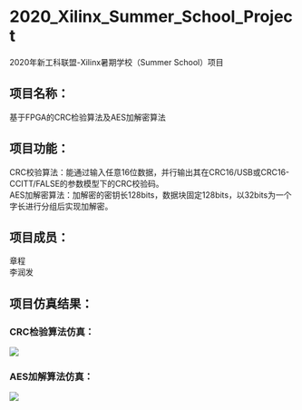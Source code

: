 # 2020_Xilinx_Summer_School_Project
2020年新工科联盟-Xilinx暑期学校（Summer School）项目
## 项目名称：
基于FPGA的CRC检验算法及AES加解密算法<br> 
## 项目功能：
CRC校验算法：能通过输入任意16位数据，并行输出其在CRC16/USB或CRC16-CCITT/FALSE的参数模型下的CRC校验码。<br> 
AES加解密算法：加解密的密钥长128bits，数据块固定128bits，以32bits为一个字长进行分组后实现加解密。<br> 
## 项目成员：
章程<br> 
李润发<br> 
## 项目仿真结果：
### CRC检验算法仿真：
![](https://github.com/OctopusZC/2020_Xilinx_Summer_School_Project/Images/CRC_simulation.png) 
### AES加解算法仿真：
![](https://github.com/OctopusZC/2020_Xilinx_Summer_School_Project/Images/AES_global_simulation.png) 
